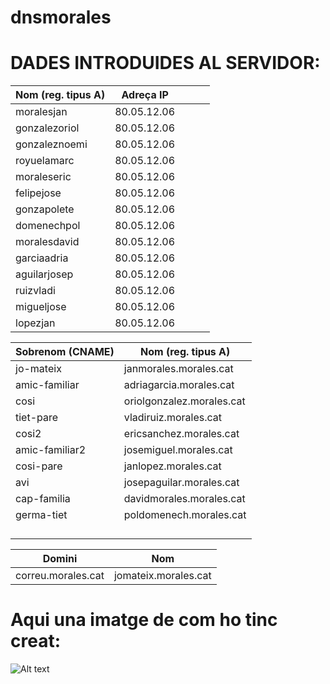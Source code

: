 # dnsmorales
 
# DADES INTRODUIDES AL SERVIDOR:



| Nom (reg. tipus A) | Adreça IP   |   |   |   |
|--------------------|-------------|---|---|---|
| moralesjan         | 80.05.12.06 |   |   |   |
| gonzalezoriol      | 80.05.12.06 |   |   |   |
| gonzaleznoemi      | 80.05.12.06 |   |   |   |
| royuelamarc        | 80.05.12.06 |   |   |   |
| moraleseric        | 80.05.12.06 |   |   |   |
| felipejose         | 80.05.12.06 |   |   |   |
| gonzapolete        | 80.05.12.06 |   |   |   |
| domenechpol        | 80.05.12.06 |   |   |   |
| moralesdavid       | 80.05.12.06 |   |   |   |
| garciaadria        | 80.05.12.06 |   |   |   |
| aguilarjosep       | 80.05.12.06 |   |   |   |
| ruizvladi          | 80.05.12.06 
| migueljose         | 80.05.12.06 
| lopezjan           | 80.05.12.06 




| Sobrenom (CNAME) | Nom (reg. tipus A)        |
|-----------------|---------------------------|
| jo-mateix       | janmorales.morales.cat    |
| amic-familiar   | adriagarcia.morales.cat   |
| cosi            | oriolgonzalez.morales.cat |
| tiet-pare       | vladiruiz.morales.cat     |
| cosi2           | ericsanchez.morales.cat   |
| amic-familiar2  | josemiguel.morales.cat    |
| cosi-pare       | janlopez.morales.cat      |
| avi             | josepaguilar.morales.cat  |
| cap-familia     | davidmorales.morales.cat  |
| germa-tiet      | poldomenech.morales.cat   |
|                 |                           |
|                 |                           |
|                 |                           |
|                 |                           |


| Domini             | Nom                  |
|--------------------|----------------------|
| correu.morales.cat | jomateix.morales.cat |





# Aqui una imatge de com ho tinc creat:
![Alt text](image.png)
